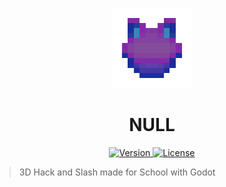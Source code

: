 <p align="center">
	<a>
		<img width="128px" src="./icon.png" alt="" />
		<h1 align="center">
			NULL
		</h1>
	</a>
</p>


<p align="center">
	<a href="https://github.com/ClarkThyLord/NULL/releases">
		<img src="https://img.shields.io/badge/Version-0.1.0-green.svg" alt="Version">
	</a>
	<a href="./LICENSE">
		<img src="https://img.shields.io/badge/License-MIT-brightgreen.svg" alt="License">
	</a>
</p>

> 3D Hack and Slash made for School with Godot
